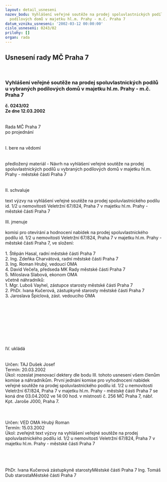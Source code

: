 ```yaml
---
layout: detail_usneseni
nazev_bodu: Vyhlášení veřejné soutěže na prodej spoluvlastnických podílů u vybraných
  podílových domů v majetku hl.m. Prahy - m.č. Praha 7
datum_vzniku_usneseni: '2002-03-12 00:00:00'
cislo_usneseni: 0243/02
prilohy: []
organ: rada
---
```

<div id="ucUsn_pList" class="usn">
	<span><h2>Usnesení rady MČ Praha 7 </h2>
<br></span><div class="standBody">
<span><h3>Vyhlášení veřejné soutěže na prodej spoluvlastnických podílů u vybraných podílových domů v majetku hl.m. Prahy - m.č. Praha 7</h3></span><div class="center">
		<strong>č. 0243/02</strong><br>
	</div>
<div class="center">
		<strong>Ze dne 12.03.2002</strong><br><br>
	</div>
<br>Rada MČ Praha 7<br>po projednání<br><br><br>I.	bere na vědomí<br><br> <br>předložený materiál - Návrh na vyhlášení veřejné soutěže na prodej spoluvlastnických podílů u vybraných podílových domů v majetku hl.m. Prahy - městské části Praha 7<br><br><br>II.	schvaluje <br><br>text výzvy na vyhlášení veřejné soutěže na prodej spoluvlastnického podílu id. 1/2 u nemovitosti Veletržní 67/824, Praha 7 v majetku hl.m. Prahy - městské části Praha 7<br><br>III.	jmenuje<br><br>komisi pro otevírání a hodnocení nabídek na prodej spoluvlastnického podílu id. 1/2 u nemovitosti Veletržní 67/824, Praha 7 v majetku hl.m. Prahy - městské části Praha 7, ve složení:<br><br>1. Štěpán Hasal, radní městské části Praha 7<br>2. Ing. Zdeňka Charvátová, radní městské části Praha 7<br>3. Ing. Roman Hrubý, vedoucí OMA<br>4. David Večeřa, předseda MK Rady městské části Praha 7 <br>5. Miloslava Slabová, ekonom OMA<br>    včetně náhradníků:<br>1. Mgr. Luboš Vayhel, zástupce starosty městské části Praha 7<br>2. PhDr. Ivana Kučerová, zástupkyně starosty městské části Praha 7<br>3. Jaroslava Špiclová, zást. vedoucího OMA<br><br><br><br><br><br><br><br><br><br>IV.	ukládá <br><br> <br>Určen:	TAJ Dušek Josef<br>Termín: 20.03.2002<br>Úkol:	rozeslat jmenovací dektery dle bodu III. tohoto usnesení všem členům komise a náhradníkům. První jednání komise pro vyhodnocení nabídek veřejné soutěže na prodej  spoluvlastnického podílu id. 1/2 u nemovitosti Veletržní 67/824, Praha 7 v majetku hl.m. Prahy - městské části Praha 7 se koná dne 03.04.2002  ve 14:00 hod. v místnosti č. 256 MČ Praha 7, nábř. Kpt. Jaroše J000, Praha 7.<br> <br><br> <br>Určen:	VED OMA Hrubý Roman<br>Termín: 15.03.2002<br>Úkol:	zveřejnit text výzvy na vyhlášení veřejné soutěže na prodej  spoluvlastnického podílu id. 1/2 u nemovitosti Veletržní 67/824, Praha 7 v majetku hl.m. Prahy - městské části Praha 7 <br> <br><br> <br>	<br>PhDr. Ivana Kučerová zástupkyně starostyMěstské části Praha 7	Ing. Tomáš Dub starostaMěstské části Praha 7<br>	<br><br>
</div>
</div>